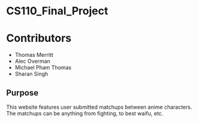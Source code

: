 # CS110_Final_Project

# Contributors
- Thomas Merritt
- Alec Overman 
- Michael Pham Thomas
- Sharan Singh

## Purpose

This website features user submitted matchups between anime characters. The matchups can be anything from fighting, to best waifu, etc.
